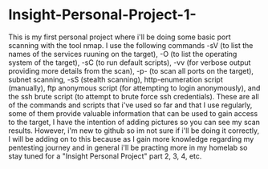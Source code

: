 # Insight-Personal-Project-1-

This is my first personal project where i'll be doing some basic port scanning with the tool nmap. I use the following commands -sV (to list the names of the services ruuning on the target), -O (to list the operating system of the target), -sC (to run default scripts), -vv (for verbose output providing more details from the scan), -p- (to scan all ports on the target), subnet scanning, -sS (stealth scanning), http-enumeration script (manually), ftp anonymous script (for attempting to login anonymously), and the ssh brute script (to attempt to brute force ssh credentials). These are all of the commands and scripts that i've used so far and that I use regularly, some of them provide valuable information that can be used to gain access to the target, I have the intention of adding pictures so you can see my scan results. However, i'm new to github so im not sure if i'll be doing it correctly, I will be adding on to this because as I gain more knowledge regarding my pentesting journey and in general i'll be practing more in my homelab so stay tuned for a "Insight Personal Project" part 2, 3, 4, etc.
